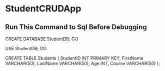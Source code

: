 # StudentCRUDApp
## Run This Command to Sql Before Debugging

CREATE DATABASE StudentDB;
GO

USE StudentDB;
GO

CREATE TABLE Students (
    StudentID INT PRIMARY KEY,
    FirstName VARCHAR(50),
    LastName VARCHAR(50),
    Age INT,
    Course VARCHAR(50)
);

